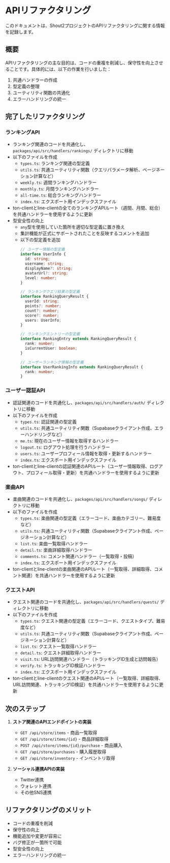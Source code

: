 # APIリファクタリング

このドキュメントは、Shout2プロジェクトのAPIリファクタリングに関する情報を記録します。

## 概要

APIリファクタリングの主な目的は、コードの重複を削減し、保守性を向上させることです。具体的には、以下の作業を行いました：

1. 共通ハンドラーの作成
2. 型定義の整理
3. ユーティリティ関数の共通化
4. エラーハンドリングの統一

## 完了したリファクタリング

### ランキングAPI

- ランキング関連のコードを共通化し、`packages/api/src/handlers/rankings/` ディレクトリに移動
- 以下のファイルを作成
  - `types.ts`: ランキング関連の型定義
  - `utils.ts`: 共通ユーティリティ関数（クエリパラメータ解析、ページネーション計算など）
  - `weekly.ts`: 週間ランキングハンドラー
  - `monthly.ts`: 月間ランキングハンドラー
  - `all-time.ts`: 総合ランキングハンドラー
  - `index.ts`: エクスポート用インデックスファイル
- ton-clientとline-clientの全てのランキングAPIルート（週間、月間、総合）を共通ハンドラーを使用するように更新
- 型安全性の向上
  - `any`型を使用していた箇所を適切な型定義に置き換え
  - 集計機能が正式にサポートされたことを反映するコメントを追加
  - 以下の型定義を追加
    ```typescript
    // ユーザー情報の型定義
    interface UserInfo {
      id: string;
      username: string;
      displayName?: string;
      avatarUrl?: string;
      level: number;
    }

    // ランキングクエリ結果の型定義
    interface RankingQueryResult {
      userId: string;
      points?: number;
      count?: number;
      score?: number;
      users: UserInfo;
    }

    // ランキングエントリーの型定義
    interface RankingEntry extends RankingQueryResult {
      rank: number;
      isCurrentUser: boolean;
    }

    // ユーザーランキング情報の型定義
    interface UserRankingInfo extends RankingQueryResult {
      rank: number;
    }
    ```

### ユーザー認証API

- 認証関連のコードを共通化し、`packages/api/src/handlers/auth/` ディレクトリに移動
- 以下のファイルを作成
  - `types.ts`: 認証関連の型定義
  - `utils.ts`: 共通ユーティリティ関数（Supabaseクライアント作成、エラーハンドリングなど）
  - `me.ts`: 現在のユーザー情報を取得するハンドラー
  - `logout.ts`: ログアウト処理を行うハンドラー
  - `users.ts`: ユーザープロフィール情報を取得・更新するハンドラー
  - `index.ts`: エクスポート用インデックスファイル
- ton-clientとline-clientの認証関連のAPIルート（ユーザー情報取得、ログアウト、プロフィール取得・更新）を共通ハンドラーを使用するように更新

### 楽曲API

- 楽曲関連のコードを共通化し、`packages/api/src/handlers/songs/` ディレクトリに移動
- 以下のファイルを作成
  - `types.ts`: 楽曲関連の型定義（エラーコード、楽曲カテゴリー、難易度など）
  - `utils.ts`: 共通ユーティリティ関数（Supabaseクライアント作成、ページネーション計算など）
  - `list.ts`: 楽曲一覧取得ハンドラー
  - `detail.ts`: 楽曲詳細取得ハンドラー
  - `comments.ts`: コメント関連ハンドラー（一覧取得・投稿）
  - `index.ts`: エクスポート用インデックスファイル
- ton-clientとline-clientの楽曲関連のAPIルート（一覧取得、詳細取得、コメント関連）を共通ハンドラーを使用するように更新

### クエストAPI

- クエスト関連のコードを共通化し、`packages/api/src/handlers/quests/` ディレクトリに移動
- 以下のファイルを作成
  - `types.ts`: クエスト関連の型定義（エラーコード、クエストタイプ、難易度など）
  - `utils.ts`: 共通ユーティリティ関数（Supabaseクライアント作成、ページネーション計算など）
  - `list.ts`: クエスト一覧取得ハンドラー
  - `detail.ts`: クエスト詳細取得ハンドラー
  - `visit.ts`: URL訪問関連ハンドラー（トラッキングID生成と訪問報告）
  - `verify.ts`: トラッキングID検証ハンドラー
  - `index.ts`: エクスポート用インデックスファイル
- ton-clientとline-clientのクエスト関連のAPIルート（一覧取得、詳細取得、URL訪問関連、トラッキングID検証）を共通ハンドラーを使用するように更新

## 次のステップ

1. **ストア関連のAPIエンドポイントの実装**
   - `GET /api/store/items` - 商品一覧取得
   - `GET /api/store/items/{id}` - 商品詳細取得
   - `POST /api/store/items/{id}/purchase` - 商品購入
   - `GET /api/store/purchases` - 購入履歴取得
   - `GET /api/store/inventory` - インベントリ取得

2. **ソーシャル連携APIの実装**
   - Twitter連携
   - ウォレット連携
   - その他SNS連携

## リファクタリングのメリット

- コードの重複を削減
- 保守性の向上
- 機能追加や変更が容易に
- バグ修正が一箇所で可能
- 型安全性の向上
- エラーハンドリングの統一
